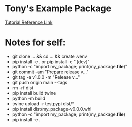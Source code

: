 # Tony's Example Package

[Tutorial Reference Link](https://packaging.python.org/en/latest/tutorials/packaging-projects/)

# Notes for self:
- git clone ... && cd ... && create .venv 
- pip install -e . or pip install -e ".[dev]"
- python -c "import my_package; print(my_package.__file__)"
- git commit -am "Prepare release v..."
- git tag -a v1.0.0 -m "Release v..."
- git push origin main --tags
- rm -rf dist
- pip install build twine 
- python -m build
- twine upload -r testpypi dist/*
- pip install dist/my_package-v0.0.0.whl
- python -c "import my_package; print(my_package.__file__)
- pip install -e .

